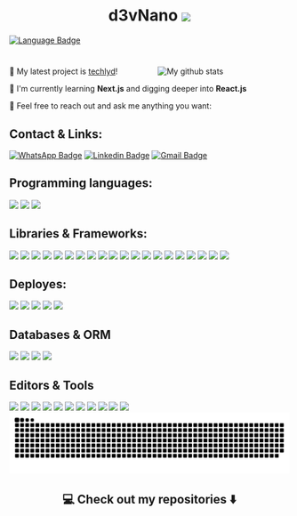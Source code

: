 <h1 align="center">
  d3vNano
  <img align="center" src="https://readme-typing-svg.demolab.com?font=Fira+Code&color=FFFFFF&center=true&vCenter=true&width=1000&lines=Hello!+My+name+is+Luiz+Dorigo;and+i'm+a+Full+Stack+Developer." />
</h1>

[![Language Badge](https://img.shields.io/badge/Language-EN--US-000?labelColor=000&style=social)](https://github.com/d3vNano/d3vNano/blob/main/README.md)
<h1></h1>


<div>
<img align="right" width="47%" src="https://github-readme-stats.vercel.app/api?username=d3vNano&title_color=FFF&icon_color=FFF&text_color=9f9f9f&border_color=000000&bg_color=000&show_icons=true" alt="My github stats"/>


🔭 My latest project is [techlyd]()!

🌱 I'm currently learning **Next.js** and digging deeper into **React.js**

💬 Feel free to reach out and ask me anything you want:
</div>

<h2>Contact & Links:</h2>

<!--
<img align="right" width="50%" src="https://github-readme-stats.vercel.app/api/top-langs/?username=d3vNano&langs_count=3&title_color=FFF&icon_color=FFF&text_color=9f9f9f&border_color=000000&bg_color=050505"/>
-->


[![WhatsApp Badge](https://img.shields.io/badge/WhatsApp-000000?style=for-the-badge&logo=whatsapp&logoColor=white)](https://wa.me/5541996627334?text=Ol%C3%A1%2C+vim+atrav%C3%A9s+do+seu+GitHub%21+... "Contato via WhatsApp")
[![Linkedin Badge](https://img.shields.io/badge/-in/d3vNano-000000?style=for-the-badge&logo=Linkedin&logoColor=white)](https://www.linkedin.com/in/d3vNano/ "Conecte-se no LinkedIn")
[![Gmail Badge](https://img.shields.io/badge/-contato.dorigo@gmail.com-000000?style=for-the-badge&logo=Gmail&logoColor=white)](mailto:contao.dorigo@gmail.com "Contato via E-mail")

<h2>Programming languages:</h2>

<img src="https://img.shields.io/badge/HTML5-000?style=for-the-badge&logo=html5&logoColor=white"/>
<img src="https://img.shields.io/badge/CSS3-000?style=for-the-badge&logo=css3&logoColor=white"/>
<img src="https://img.shields.io/badge/JavaScript-000?style=for-the-badge&logo=javascript&logoColor=FFFFFF"/>

<h2>Libraries & Frameworks:</h2>

<img src="https://img.shields.io/badge/React.js-000?style=for-the-badge&logo=react&logoColor=FFFFFF"/>
<img src="https://img.shields.io/badge/styled--components-000?style=for-the-badge&logo=styled-components&logoColor=white"/>
<img src="https://img.shields.io/badge/React Query-000?style=for-the-badge&logo=reactquery&logoColor=white"/>
<img src="https://img.shields.io/badge/Axios|Fetch-000?style=for-the-badge&logo=axios&logoColor=white"/>
<img src="https://img.shields.io/badge/webpack-000?style=for-the-badge&logo=webpack&logoColor=white"/>
<img src="https://img.shields.io/badge/Prettier-000?style=for-the-badge&logo=prettier&logoColor=FFFFFF"/>
<img src="https://img.shields.io/badge/Next.js-000?style=for-the-badge&logo=next.js&logoColor=FFFFFF"/>
<img src="https://img.shields.io/badge/Sass|Scss-000?style=for-the-badge&logo=sass&logoColor=white"/>
<img src="https://img.shields.io/badge/TailwindCss-000?style=for-the-badge&logo=tailwindcss&logoColor=white"/>
<img src="https://img.shields.io/badge/Node.js-000?style=for-the-badge&logo=nodedotjs&logoColor=white"/>
<img src="https://img.shields.io/badge/Express.js-000?style=for-the-badge&logo=express&logoColor=white"/>
<img src="https://img.shields.io/badge/Typescript-000?style=for-the-badge&logo=typescript&logoColor=white"/>
<img src="https://img.shields.io/badge/JWT-000?style=for-the-badge&logo=jsonwebtokens&logoColor=white"/>
<img src="https://img.shields.io/badge/oauth-000?style=for-the-badge&logo=singlestore&logoColor=white"/>
<img src="https://img.shields.io/badge/jest-000?style=for-the-badge&logo=jest&logoColor=white"/>
<img src="https://img.shields.io/badge/nest.js-000?style=for-the-badge&logo=nestjs&logoColor=white"/>
<img src="https://img.shields.io/badge/npm-000?style=for-the-badge&logo=npm&logoColor=white"/>
<img src="https://img.shields.io/badge/dotenv-000?style=for-the-badge&logo=dotenv&logoColor=white"/>
<img src="https://img.shields.io/badge/eslint-000?style=for-the-badge&logo=eslint&logoColor=white"/>
<img src="https://img.shields.io/badge/docker-000?style=for-the-badge&logo=docker&logoColor=white"/>

<h2>Deployes:</h2>

<img src="https://img.shields.io/badge/vercel-000?style=for-the-badge&logo=vercel&logoColor=white"/>
<img src="https://img.shields.io/badge/render-000?style=for-the-badge&logo=render&logoColor=white"/>
<img src="https://img.shields.io/badge/MongoDB Atlas-000?style=for-the-badge&logo=mongodb&logoColor=white"/>
<img src="https://img.shields.io/badge/aws-000?style=for-the-badge&logo=amazonaws&logoColor=white"/>
<img src="https://img.shields.io/badge/MongoDB-000?style=for-the-badge&logo=mongodb&logoColor=white"/>

<h2>Databases & ORM</h2>

<img src="https://img.shields.io/badge/MongoDB-000?style=for-the-badge&logo=mongodb&logoColor=white"/>
<img src="https://img.shields.io/badge/postgresql-000?style=for-the-badge&logo=postgresql&logoColor=white"/>
<img src="https://img.shields.io/badge/prisma-000?style=for-the-badge&logo=prisma&logoColor=white"/>
<img src="https://img.shields.io/badge/redis-000?style=for-the-badge&logo=redis&logoColor=white"/>

<h2>Editors & Tools</h2>

<img src="https://img.shields.io/badge/vscode-000?style=for-the-badge&logo=visualstudiocode&logoColor=white"/>
<img src="https://img.shields.io/badge/git-000?style=for-the-badge&logo=git&logoColor=white"/>
<img src="https://img.shields.io/badge/notion-000?style=for-the-badge&logo=notion&logoColor=white"/>
<img src="https://img.shields.io/badge/trello-000?style=for-the-badge&logo=trello&logoColor=white"/>
<img src="https://img.shields.io/badge/figma-000?style=for-the-badge&logo=figma&logoColor=white"/>
<img src="https://img.shields.io/badge/adobe cc-000?style=for-the-badge&logo=adobecreativecloud&logoColor=white"/>
<img src="https://img.shields.io/badge/photoshop-000?style=for-the-badge&logo=adobephotoshop&logoColor=white"/>
<img src="https://img.shields.io/badge/illustrator-000?style=for-the-badge&logo=adobeillustrator&logoColor=white"/>
<img src="https://img.shields.io/badge/indesign-000?style=for-the-badge&logo=adobeindesign&logoColor=white"/>
<img src="https://img.shields.io/badge/dreamweaver-000?style=for-the-badge&logo=adobedreamweaver&logoColor=white"/>
<img src="https://img.shields.io/badge/premiere-000?style=for-the-badge&logo=adobepremierepro&logoColor=white"/>


<img src="https://raw.githubusercontent.com/Platane/snk/output/github-contribution-grid-snake.svg" alt="Snake animation" />

<h2 align="center">💻 Check out my repositories ⬇️</h2>